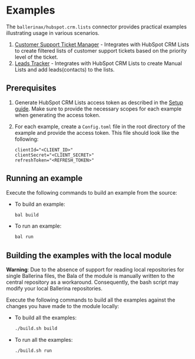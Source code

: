 # Examples

The `ballerinax/hubspot.crm.lists` connector provides practical examples illustrating usage in various scenarios.

1. [Customer Support Ticket Manager](https://github.com/ballerina-platform/module-ballerinax-hubspot.crm.lists/tree/main/examples/customer_support_tickets_manager) - Integrates with HubSpot CRM Lists to create filtered lists of customer support tickets based on the priority level of the ticket.
2. [Leads Tracker](https://github.com/ballerina-platform/module-ballerinax-hubspot.crm.lists/tree/main/examples/leads_tracker) - Integrates with HubSpot CRM Lists to create Manual Lists and add leads(contacts) to the lists.

## Prerequisites

1. Generate HubSpot CRM Lists access token as described in the [Setup guide](https://github.com/ballerina-platform/module-ballerinax-hubspot.crm.lists/tree/main/README.md#setup). Make sure to provide the necessary scopes for each example when generating the access token.
2. For each example, create a `Config.toml` file in the root directory of the example and provide the access token. This file should look like the following:

    ```
    clientId="<CLIENT_ID>"
    clientSecret="<CLIENT_SECRET>"
    refreshToken="<REFRESH_TOKEN>"
    ```

## Running an example

Execute the following commands to build an example from the source:

* To build an example:

    ```bash
    bal build
    ```

* To run an example:

    ```bash
    bal run
    ```

## Building the examples with the local module

**Warning**: Due to the absence of support for reading local repositories for single Ballerina files, the Bala of the module is manually written to the central repository as a workaround. Consequently, the bash script may modify your local Ballerina repositories.

Execute the following commands to build all the examples against the changes you have made to the module locally:

* To build all the examples:

    ```bash
    ./build.sh build
    ```

* To run all the examples:

    ```bash
    ./build.sh run
    ```
